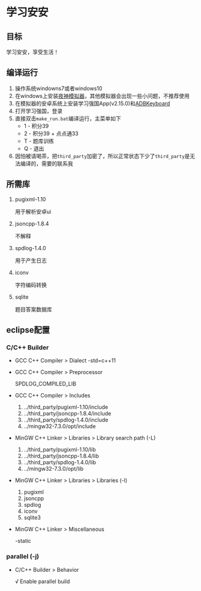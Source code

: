 # 学习安安

## 目标

学习安安，享受生活！

## 编译运行

1. 操作系统windowns7或者windows10
2. 在windows上安装[夜神模拟器](https://www.yeshen.com/)，其他模拟器会出现一些小问题，不推荐使用
3. 在模拟器的安卓系统上安装学习强国App(v2.15.0)和[ADBKeyboard](bin)
4. 打开学习强国，登录
5. 直接双击`make_run.bat`编译运行，主菜单如下
   - 1 - 积分39
   - 2 - 积分39 + 点点通33
   - T - 题库训练
   - Q - 退出
6. 因怕被请喝茶，把`third_party`加密了，所以正常状态下少了`third_party`是无法编译的，需要的联系我

## 所需库

1. pugixml-1.10

   用于解析安卓ui

2. jsoncpp-1.8.4

   不解释

3. spdlog-1.4.0

   用于产生日志

4. iconv

   字符编码转换

5. sqlite

   题目答案数据库

## eclipse配置

### C/C++ Builder

- GCC C++ Compiler > Dialect
  -std=c++11

- GCC C++ Compiler > Preprocessor

  SPDLOG_COMPILED_LIB

- GCC C++ Compiler > Includes

  1. ../third_party/pugixml-1.10/include
  2. ../third_party/jsoncpp-1.8.4/include
  3. ../third_party/spdlog-1.4.0/include
  4. ../mingw32-7.3.0/opt/include

- MinGW C++ Linker > Libraries > Library search path (-L)

  1. ../third_party/pugixml-1.10/lib
  2. ../third_party/jsoncpp-1.8.4/lib
  3. ../third_party/spdlog-1.4.0/lib
  4. ../mingw32-7.3.0/opt/lib

- MinGW C++ Linker > Libraries > Libraries (-l)

  1. pugixml
  2. jsoncpp
  3. spdlog
  4. iconv
  5. sqlite3

- MinGW C++ Linker > Miscellaneous

  -static

### parallel (-j)

- C/C++ Builder > Behavior

  √ Enable parallel build












